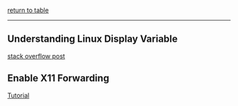 [return to table](../README.md)

---


## Understanding Linux Display Variable
[stack overflow post](https://stackoverflow.com/questions/20947681/understanding-linux-display-variable)


## Enable X11 Forwarding
[Tutorial](https://tutorials.rc.nectar.org.au/x11forwarding/02-enable-x11-on-virtual-machine)


